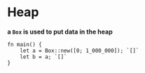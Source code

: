 # Heap

**a `Box` is used to put data in the heap**

<div class="override-moved">

```aquascope,interpreter,horizontal,run,interpreterControls
fn main() {
    let a = Box::new([0; 1_000_000]); `[]`
    let b = a; `[]`
}
```

</div>

